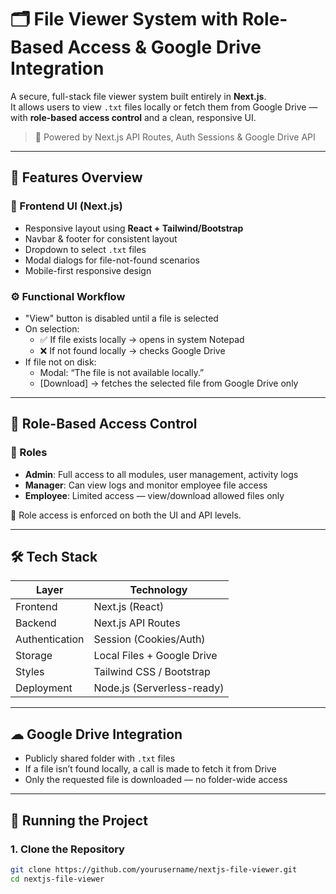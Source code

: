 # 🗂️ File Viewer System with Role-Based Access & Google Drive Integration

A secure, full-stack file viewer system built entirely in **Next.js**.  
It allows users to view `.txt` files locally or fetch them from Google Drive — with **role-based access control** and a clean, responsive UI.

> 🔐 Powered by Next.js API Routes, Auth Sessions & Google Drive API

---

## 📌 Features Overview

### 🎨 Frontend UI (Next.js)
- Responsive layout using **React + Tailwind/Bootstrap**
- Navbar & footer for consistent layout
- Dropdown to select `.txt` files
- Modal dialogs for file-not-found scenarios
- Mobile-first responsive design

### ⚙️ Functional Workflow
- "View" button is disabled until a file is selected
- On selection:
  - ✅ If file exists locally → opens in system Notepad
  - ❌ If not found locally → checks Google Drive
- If file not on disk:
  - Modal: “The file is not available locally.”
  - [Download] → fetches the selected file from Google Drive only

---

## 👥 Role-Based Access Control

### 👤 Roles
- **Admin**: Full access to all modules, user management, activity logs
- **Manager**: Can view logs and monitor employee file access
- **Employee**: Limited access — view/download allowed files only

🔑 Role access is enforced on both the UI and API levels.

---

## 🛠 Tech Stack

| Layer         | Technology            |
|--------------|------------------------|
| Frontend      | Next.js (React)        |
| Backend       | Next.js API Routes     |
| Authentication| Session (Cookies/Auth) |
| Storage       | Local Files + Google Drive |
| Styles        | Tailwind CSS / Bootstrap |
| Deployment    | Node.js (Serverless-ready) |

---

## ☁ Google Drive Integration

- Publicly shared folder with `.txt` files
- If a file isn’t found locally, a call is made to fetch it from Drive
- Only the requested file is downloaded — no folder-wide access

---

## 🧪 Running the Project

### 1. Clone the Repository
```bash
git clone https://github.com/yourusername/nextjs-file-viewer.git
cd nextjs-file-viewer
